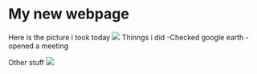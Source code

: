 # My new webpage
Here is the picture i took today
![](https://www.google.com/url?sa=i&url=https%3A%2F%2Fcommonwealthchamber.com%2Fmember-countries%2Fkenya%2F&psig=AOvVaw075FrP0EZSaE8IZD_p_gVP&ust=1730199289413000&source=images&cd=vfe&opi=89978449&ved=0CBQQjRxqFwoTCKion-b0sIkDFQAAAAAdAAAAABAE)
Thinngs i did
-Checked google earth
-opened a meeting

Other stuff
![](20220204_115551561.jpg)
